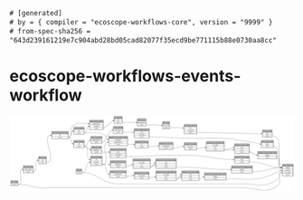 ```
# [generated]
# by = { compiler = "ecoscope-workflows-core", version = "9999" }
# from-spec-sha256 = "643d239161219e7c904abd28bd05cad82077f35ecd9be771115b88e0730aa8cc"

```
# ecoscope-workflows-events-workflow

![](graph.png)
